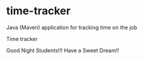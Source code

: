 # time-tracker
Java (Maven) application for tracking time on the job

Time tracker

Good Night Students!!!
Have a Sweet Dream!!
